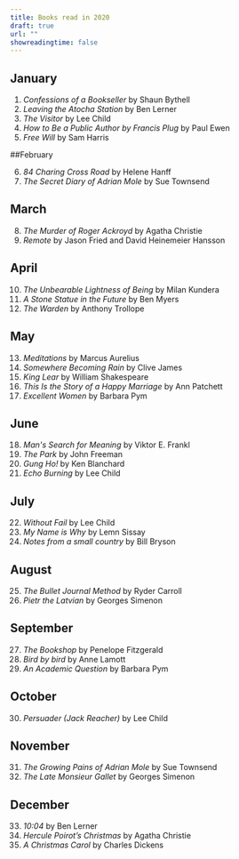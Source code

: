 ```yaml
---
title: Books read in 2020
draft: true
url: ""
showreadingtime: false
---
```

## January

1. *Confessions of a Bookseller* by Shaun Bythell
2. *Leaving the Atocha Station* by Ben Lerner
3. *The Visitor* by Lee Child
4. *How to Be a Public Author by Francis Plug* by Paul Ewen
5. *Free Will* by Sam Harris

##February

6. *84 Charing Cross Road* by Helene Hanff
7. *The Secret Diary of Adrian Mole* by Sue Townsend

## March

8. *The Murder of Roger Ackroyd* by Agatha Christie
9. *Remote* by Jason Fried and David Heinemeier Hansson

## April

10. *The Unbearable Lightness of Being* by Milan Kundera
11. *A Stone Statue in the Future* by Ben Myers
12. *The Warden* by Anthony Trollope

## May

13. *Meditations* by Marcus Aurelius
14. *Somewhere Becoming Rain* by Clive James
15. *King Lear* by William Shakespeare
16. *This Is the Story of a Happy Marriage* by Ann Patchett
17. *Excellent Women* by Barbara Pym

## June

18. *Man's Search for Meaning* by Viktor E. Frankl
19. *The Park* by John Freeman
20. *Gung Ho!* by Ken Blanchard
21. *Echo Burning* by Lee Child

## July

22. *Without Fail* by Lee Child
23. *My Name is Why* by Lemn Sissay
24. *Notes from a small country* by Bill Bryson

## August

25. *The Bullet Journal Method* by Ryder Carroll
26. *Pietr the Latvian* by Georges Simenon

## September

27. *The Bookshop* by Penelope Fitzgerald
28. *Bird by bird* by Anne Lamott
29. *An Academic Question* by Barbara Pym

## October

30. *Persuader (Jack Reacher)* by Lee Child

## November

31. *The Growing Pains of Adrian Mole* by Sue Townsend
32. *The Late Monsieur Gallet* by Georges Simenon

## December

33. *10:04* by Ben Lerner
34. *Hercule Poirot’s Christmas* by Agatha Christie
35. *A Christmas Carol* by Charles Dickens
